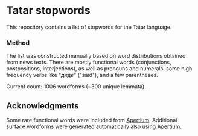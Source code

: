 # Tatar stopwords

This repository contains a list of stopwords for the Tatar language.

### Method

The list was constructed manually based on word distributions obtained from news texts.
There are mostly functional words (conjunctions, postpositions, interjections),
as well as pronouns and numerals, some high frequency verbs like "*диде*" ("said"),
and a few parentheses.

Current count: 1006 wordforms (~300 unique lemmata).

## Acknowledgments

Some rare functional words were included from [Apertium](https://github.com/apertium/apertium-tat).
Additional surface wordforms were generated automatically also using Apertium.
